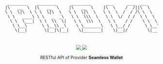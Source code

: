 <pre style="font-size: 1.4vw;">
<p align="center">
 ________    ________      ________      ___      ___  ___      ________      _______       ________     
|\   __  \  |\   __  \    |\   __  \    |\  \    /  /||\  \    |\   ___ \    |\  ___ \     |\   __  \    
\ \  \|\  \ \ \  \|\  \   \ \  \|\  \   \ \  \  /  / /\ \  \   \ \  \_|\ \   \ \   __/|    \ \  \|\  \   
 \ \   ____\ \ \   _  _\   \ \  \\\  \   \ \  \/  / /  \ \  \   \ \  \ \\ \   \ \  \_|/__   \ \   _  _\  
  \ \  \___|  \ \  \\  \|   \ \  \\\  \   \ \    / /    \ \  \   \ \  \_\\ \   \ \  \_|\ \   \ \  \\  \| 
   \ \__\      \ \__\\ _\    \ \_______\   \ \__/ /      \ \__\   \ \_______\   \ \_______\   \ \__\\ _\ 
    \|__|       \|__|\|__|    \|_______|    \|__|/        \|__|    \|_______|    \|_______|    \|__|\|__|
</p>
</pre>
<p align="center">
<a href="https://golang.org/">
    <img src="https://img.shields.io/badge/Made%20with-Go-1f425f.svg">
</a>
<a href="/LICENSE">
    <img src="https://img.shields.io/badge/License-MIT-green.svg">
</a>
</p>
<p align="center">
RESTful API of Provider <b>Seamless Wallet</b>
</p>
